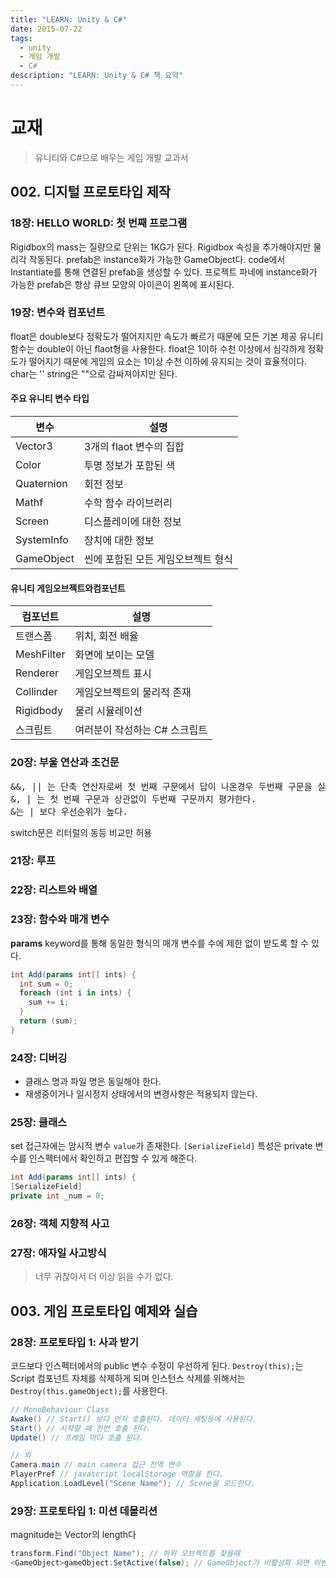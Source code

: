 ```yaml
---
title: "LEARN: Unity & C#"
date: 2015-07-22
tags: 
  - unity
  - 게임 개발
  - C#
description: "LEARN: Unity & C# 책 요약"
---
```


# 교재

>유니티와 C#으로 배우는 게임 개발 교과서

## 002. 디지털 프로토타입 제작

### 18장: HELLO WORLD: 첫 번째 프로그램

Rigidbox의 mass는 질량으로 단위는 1KG가 된다.
Rigidbox 속성을 추가해야지만 물리각 작동된다.
prefab은 instance화가 가능한 GameObject다.
code에서 Instantiate를 통해 연결된 prefab을 생성할 수 있다.
프로젝트 파네에 instance화가 가능한 prefab은 항상 큐브 모양의 아이콘이 왼쪽에 표시된다.

### 19장: 변수와 컴포넌트

float은 double보다 정확도가 떨어지지만 속도가 빠르기 때문에 모든 기본 제공 유니티 함수는 double이 아닌 flaot형을 사용한다.
float은 1이하 수천 이상에서 심각하게 정확도가 떨어지기 때문에 게임의 요소는 1이상 수천 이하에 유지되는 것이 효율적이다.
char는 '' string은 ""으로 감싸져야지만 된다.

#### 주요 유니티 변수 타입

변수 | 설명
-|-
Vector3 | 3개의 flaot 변수의 집합
Color | 투명 정보가 포함된 색
Quaternion | 회전 정보
Mathf | 수학 함수 라이브러리
Screen | 디스플레이에 대한 정보
SystemInfo | 장치에 대한 정보
GameObject | 씬에 포함된 모든 게임오브젝트 형식

#### 유니티 게임오브젝트와컴포넌트

컴포넌트 | 설명
-|-
트랜스폼 | 위치, 회전 배율
MeshFilter | 화면에 보이는 모델
Renderer | 게임오브젝트 표시
Collinder | 게임오브젝트의 물리적 존재
Rigidbody | 물리 시뮬레이션
스크립트 | 여러분이 작성하는 C# 스크립트

### 20장: 부울 연산과 조건문

<pre>
&&, || 는 단축 연산자로써 첫 번째 구문에서 답이 나온경우 두번째 구문을 실행하지 않는다.
&, | 는 첫 번째 구문과 상관없이 두번째 구문까지 평가한다.
&는 | 보다 우선순위가 높다.
</pre>

switch문은 리터럴의 동등 비교만 허용

### 21장: 루프

### 22장: 리스트와 배열

### 23장: 함수와 매개 변수
**params** keyword를 통해 동일한 형식의 매개 변수를 수에 제한 없이 받도록 할 수 있다.

``` csharp
int Add(params int[] ints) {
  int sum = 0;
  foreach (int i in ints) {
    sum += i;
  }
  return (sum);
}
```


### 24장: 디버깅

* 클래스 명과 파일 명은 동일해야 한다.
* 재생중이거나 일시정지 상태에서의 변경사항은 적용되지 않는다.

### 25장: 클래스

set 접근자에는 암시적 변수 `value`가 존재한다.
`[SerializeField]` 특성은 private 변수를 인스펙터에서 확인하고 편집할 수 있게 해준다.

``` csharp
int Add(params int[] ints) {
[SerializeField]
private int _num = 0;
```

### 26장: 객체 지향적 사고
### 27장: 애자일 사고방식

> 너무 귀찮아서 더 이상 읽을 수가 없다.

## 003. 게임 프로토타입 예제와 실습

### 28장: 프로토타입 1: 사과 받기

코드보다 인스펙터에서의 public 변수 수정이 우선하게 된다.
`Destroy(this);`는 Script 컴포넌트 자체를 삭제하게 되며 인스턴스 삭제를 위해서는 `Destroy(this.gameObject);`를 사용한다.

``` csharp
// MonoBehaviour Class
Awake() // Start() 보다 먼저 호출된다. 데이타 세팅등에 사용된다.
Start() // 시작할 때 한번 호출 된다.
Update() // 프레임 마다 호출 된다.

// 외
Camera.main // main camera 접근 전역 변수
PlayerPref // javascript localStorage 역할을 한다.
Application.LoadLevel("Scene Name"); // Scene을 로드한다.
```

### 29장: 프로토타입 1: 미션 데몰리션

magnitude는 Vector의 length다
``` csharp
transform.Find("Object Name"); // 하위 오브젝트를 찾을때
<GameObject>gameObject.SetActive(false); // GameObject가 비활성화 되면 이벤트, 렌더링 함수가 호출 되지 않는다.
```
